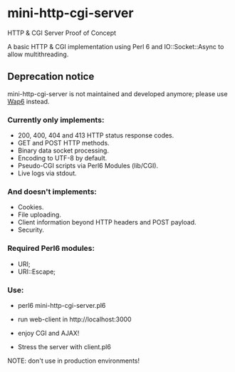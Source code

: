 # mini-http-cgi-server

HTTP & CGI Server Proof of Concept

A basic HTTP & CGI implementation using Perl 6 and IO::Socket::Async to allow multithreading.

## Deprecation notice

mini-http-cgi-server is not maintained and developed anymore; please use
[Wap6](https://github.com/ramiroencinas/wap6.git) instead.

### Currently only implements:

- 200, 400, 404 and 413 HTTP status response codes.
- GET and POST HTTP methods.
- Binary data socket processing.
- Encoding to UTF-8 by default.
- Pseudo-CGI scripts via Perl6 Modules (lib/CGI).
- Live logs via stdout.

### And doesn't implements:

- Cookies.
- File uploading.
- Client information beyond HTTP headers and POST payload.
- Security.

### Required Perl6 modules:

- URI;
- URI::Escape;

### Use:

- perl6 mini-http-cgi-server.pl6

- run web-client in http://localhost:3000

- enjoy CGI and AJAX!

- Stress the server with client.pl6

NOTE: don't use in production environments!
